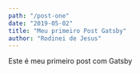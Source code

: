 ```yaml
---
path: "/post-one"
date: "2019-05-02"
title: "Meu primeiro Post Gatsby"
author: "Rodinei de Jesus"
---
```


Este é meu primeiro post com Gatsby